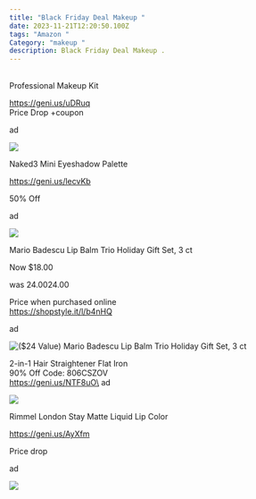 ```yaml
---
title: "Black Friday Deal Makeup "
date: 2023-11-21T12:20:50.100Z
tags: "Amazon "
Category: "makeup "
description: Black Friday Deal Makeup .
---
```

<!--StartFragment-->

\
Professional Makeup Kit 

https://geni.us/uDRuq  \
P﻿rice Drop +coupon 

a﻿d 

![](https://m.media-amazon.com/images/I/81lwB2RXQ6L._SL1500_.jpg)

<!--StartFragment-->

Naked3 Mini Eyeshadow Palette

https://geni.us/lecvKb 

5﻿0% Off 

a﻿d 

![](https://m.media-amazon.com/images/I/81-8kyUlQAL._SL1500_.jpg)

<!--StartFragment-->

Mario Badescu Lip Balm Trio Holiday Gift Set, 3 ct

Now $18.00

was $24.00$24.00

Price when purchased online\
https://shopstyle.it/l/b4nHQ 

a﻿d 

<!--EndFragment-->

![($24 Value) Mario Badescu Lip Balm Trio Holiday Gift Set, 3 ct](https://i5.walmartimages.com/seo/24-Value-Mario-Badescu-Lip-Balm-Trio-Holiday-Gift-Set-3-ct_b04a5701-651c-4f92-82e2-a9bbf52ff590.971f66db4b0508eea4993e6a1399a9d0.jpeg?odnHeight=640&odnWidth=640&odnBg=FFFFFF)

<!--StartFragment-->

2-in-1 Hair Straightener Flat Iron\
90% Off Code: 806CSZOV\
https://geni.us/NTF8uO\
ad

<!--StartFragment-->

![](https://m.media-amazon.com/images/I/51uRsm7Up-L._AC_SL1500_.jpg)

<!--StartFragment-->

Rimmel London Stay Matte Liquid Lip Color 

https://geni.us/AyXfm 

P﻿rice drop 

a﻿d 

![](https://m.media-amazon.com/images/I/512LsmzKdjL._SL1500_.jpg)

<!--EndFragment-->